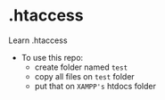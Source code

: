 # .htaccess
Learn .htaccess

* To use this repo:
  * create folder named `test`
  * copy all files on `test` folder
  * put that on `XAMPP's` htdocs folder
  

